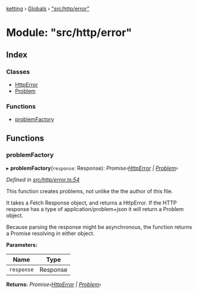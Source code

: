 [ketting](../README.md) › [Globals](../globals.md) › ["src/http/error"](_src_http_error_.md)

# Module: "src/http/error"

## Index

### Classes

* [HttpError](../classes/_src_http_error_.httperror.md)
* [Problem](../classes/_src_http_error_.problem.md)

### Functions

* [problemFactory](_src_http_error_.md#problemfactory)

## Functions

###  problemFactory

▸ **problemFactory**(`response`: Response): *Promise‹[HttpError](../classes/_src_http_error_.httperror.md) | [Problem](../classes/_src_http_error_.problem.md)›*

*Defined in [src/http/error.ts:54](https://github.com/evert/ketting/blob/f7a0a1b/src/http/error.ts#L54)*

This function creates problems, not unlike the the author of this file.

It takes a Fetch Response object, and returns a HttpError. If the HTTP
response has a type of application/problem+json it will return a Problem
object.

Because parsing the response might be asynchronous, the function returns
a Promise resolving in either object.

**Parameters:**

Name | Type |
------ | ------ |
`response` | Response |

**Returns:** *Promise‹[HttpError](../classes/_src_http_error_.httperror.md) | [Problem](../classes/_src_http_error_.problem.md)›*
